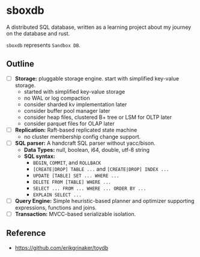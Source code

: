 # sboxdb

A distributed SQL database, written as a learning project about my journey on the database and rust.

`sboxdb` represents `Sandbox DB`.

## Outline

- [ ] **Storage:** pluggable storage engine. start with simplified key-value storage.
    - started with simplified key-value storage
    - no WAL or log compaction
    - consider sharded kv implementation later
    - consider buffer pool manager later
    - consider heap files, clustered B+ tree or LSM for OLTP later
    - consider parquet files for OLAP later
- [ ] **Replication:** Raft-based replicated state machine
    - no cluster membership config change support.
- [ ] **SQL parser:** A handcraft SQL parser without yacc/bison.
    - **Data Types:** null, boolean, i64, double, utf-8 string
    - **SQL syntax:**
        * `BEGIN`, `COMMIT`, and `ROLLBACK`
        * `[CREATE|DROP] TABLE ...` and `[CREATE|DROP] INDEX ...`
        * `UPDATE [TABLE] SET ... WHERE ...`
        * `DELETE FROM [TABLE] WHERE ...`
        * `SELECT ... FROM ... WHERE ... ORDER BY ...`
        * `EXPLAIN SELECT ...`
- [ ] **Query Engine:** Simple heuristic-based planner and optimizer supporting expressions, functions and joins.
- [ ] **Transaction:** MVCC-based serializable isolation. 

## Reference

- https://github.com/erikgrinaker/toydb
